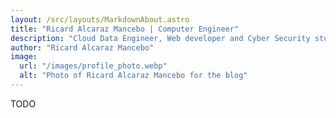 ```yaml
---
layout: /src/layouts/MarkdownAbout.astro
title: "Ricard Alcaraz Mancebo | Computer Engineer"
description: "Cloud Data Engineer, Web developer and Cyber Security student."
author: "Ricard Alcaraz Mancebo"
image:
  url: "/images/profile_photo.webp"
  alt: "Photo of Ricard Alcaraz Mancebo for the blog"
---
```


TODO
